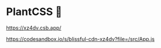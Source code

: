 # PlantCSS :seedling:

https://xz4dv.csb.app/

https://codesandbox.io/s/blissful-cdn-xz4dv?file=/src/App.js
